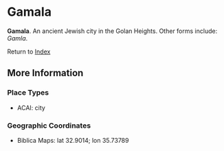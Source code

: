 # Gamala
**Gamala**. 
An ancient Jewish city in the Golan Heights. 
Other forms include: 
*Gamla*. 








Return to [Index](00-Index.md)

## More Information

### Place Types

* ACAI: city



### Geographic Coordinates

* Biblica Maps: lat 32.9014; lon 35.73789




